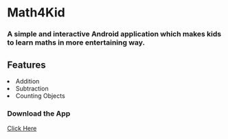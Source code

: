 # Math4Kid

### A simple and interactive Android application which makes kids to learn maths in more entertaining way.

## Features
<li>Addition</li>
<li>Subtraction</li>
<li>Counting Objects</li>
	
### Download the App
<a href="https://www.dropbox.com/s/vcmq888yv9aq9b5/Math4Kid.apk?dl=0">Click Here</a>
